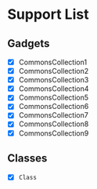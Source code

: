 # Support List

## Gadgets
- [x] CommonsCollection1
- [x] CommonsCollection2
- [x] CommonsCollection3
- [x] CommonsCollection4
- [x] CommonsCollection5
- [x] CommonsCollection6
- [x] CommonsCollection7
- [x] CommonsCollection8
- [x] CommonsCollection9

## Classes
- [x] `Class`